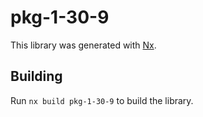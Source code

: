 # pkg-1-30-9

This library was generated with [Nx](https://nx.dev).

## Building

Run `nx build pkg-1-30-9` to build the library.
